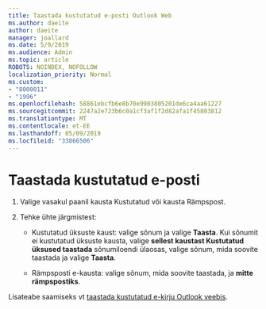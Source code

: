 ```yaml
---
title: Taastada kustutatud e-posti Outlook Web
ms.author: daeite
author: daeite
manager: joallard
ms.date: 5/9/2019
ms.audience: Admin
ms.topic: article
ROBOTS: NOINDEX, NOFOLLOW
localization_priority: Normal
ms.custom:
- "8000011"
- "1996"
ms.openlocfilehash: 58861ebcfb6e8b70e9903805201de6ca4aa61227
ms.sourcegitcommit: 2247a2e723b6c0a1cf3af1f2d82afa1f45803812
ms.translationtype: MT
ms.contentlocale: et-EE
ms.lasthandoff: 05/09/2019
ms.locfileid: "33866506"
---
```

# <a name="recover-deleted-email"></a>Taastada kustutatud e-posti

1. Valige vasakul paanil kausta Kustutatud või kausta Rämpspost.

2. Tehke ühte järgmistest:

    - Kustutatud üksuste kaust: valige sõnum ja valige **Taasta**. Kui sõnumit ei kustutatud üksuste kausta, valige **sellest kaustast Kustutatud üksused taastada** sõnumiloendi ülaosas, valige sõnum, mida soovite taastada ja valige **Taasta**.

    - Rämpsposti e-kausta: valige sõnum, mida soovite taastada, ja **mitte rämpspostiks**.

Lisateabe saamiseks vt [taastada kustutatud e-kirju Outlook veebis](https://support.office.com/article/a8ca78ac-4721-4066-95dd-571842e9fb11).